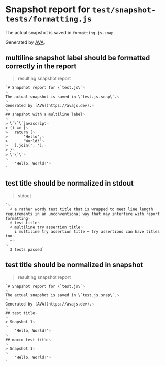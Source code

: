 # Snapshot report for `test/snapshot-tests/formatting.js`

The actual snapshot is saved in `formatting.js.snap`.

Generated by [AVA](https://avajs.dev).

## multiline snapshot label should be formatted correctly in the report

> resulting snapshot report

    `# Snapshot report for \`test.js\`␊
    ␊
    The actual snapshot is saved in \`test.js.snap\`.␊
    ␊
    Generated by [AVA](https://avajs.dev).␊
    ␊
    ## snapshot with a multiline label␊
    ␊
    > \`\`\`javascript␊
    > () => {␊
    > 	return [␊
    > 		'Hello',␊
    > 		'World!'␊
    > 	].join(', ');␊
    > }␊
    > \`\`\`␊
    ␊
        'Hello, World!'␊
    `

## test title should be normalized in stdout

> stdout

    `␊
      √ a rather wordy test title that is wrapped to meet line length requirements in an unconventional way that may interfere with report formatting␊
      √ test title␊
      √ multiline try assertion title␊
        i multiline try assertion title ─ try assertions can have titles too␊
      ─␊
    ␊
      3 tests passed`

## test title should be normalized in snapshot

> resulting snapshot report

    `# Snapshot report for \`test.js\`␊
    ␊
    The actual snapshot is saved in \`test.js.snap\`.␊
    ␊
    Generated by [AVA](https://avajs.dev).␊
    ␊
    ## test title␊
    ␊
    > Snapshot 1␊
    ␊
        'Hello, World!'␊
    ␊
    ## macro test title␊
    ␊
    > Snapshot 1␊
    ␊
        'Hello, World!'␊
    `
